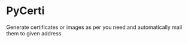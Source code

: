 # PyCerti
Generate certificates or images as per you need and automatically mail them to given address
